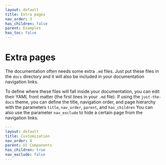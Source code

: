 ```yaml
---
layout: default
title: Extra pages
nav_order: 3
has_children: false
parent: Examples
has_toc: false
---
```

# Extra pages

The documentation often needs some extra `.md` files. Just put these files in the `docs` directory and it will also be included in your documentation navigation links.

To define where these files will fall inside your documentation, you can edit their YAML front matter (the first lines in your `.md` file). If using the `just-the-docs` theme, you can define the title, navigation order, and page hierarchy with the parameters `title`, `nav_order`, `parent`, and `has_children` You can also use the parameter `nav_exclude` to hide a certain page from the navigation links.

```yaml
---
layout: default
title: Customization
nav_order: 4
parent: UI Components
has_children: true
nav_exclude: false
---  
```



<!-- Generated with mdsplit: https://github.com/alandefreitas/mdsplit -->
